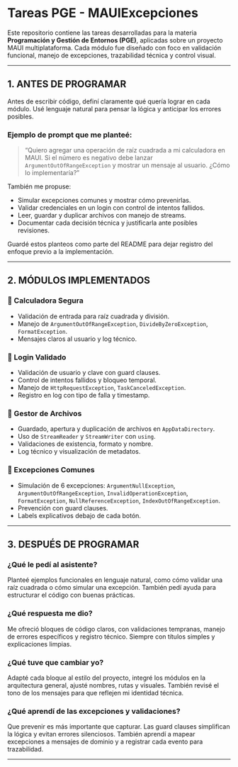 # Tareas PGE - MAUIExcepciones

Este repositorio contiene las tareas desarrolladas para la materia **Programación y Gestión de Entornos (PGE)**, aplicadas sobre un proyecto MAUI multiplataforma. Cada módulo fue diseñado con foco en validación funcional, manejo de excepciones, trazabilidad técnica y control visual.

---

## 1. ANTES DE PROGRAMAR

Antes de escribir código, definí claramente qué quería lograr en cada módulo. Usé lenguaje natural para pensar la lógica y anticipar los errores posibles.

### Ejemplo de prompt que me planteé:
> “Quiero agregar una operación de raíz cuadrada a mi calculadora en MAUI. Si el número es negativo debe lanzar `ArgumentOutOfRangeException` y mostrar un mensaje al usuario. ¿Cómo lo implementaría?”

También me propuse:
- Simular excepciones comunes y mostrar cómo prevenirlas.
- Validar credenciales en un login con control de intentos fallidos.
- Leer, guardar y duplicar archivos con manejo de streams.
- Documentar cada decisión técnica y justificarla ante posibles revisiones.

Guardé estos planteos como parte del README para dejar registro del enfoque previo a la implementación.

---

## 2. MÓDULOS IMPLEMENTADOS

### 📌 Calculadora Segura
- Validación de entrada para raíz cuadrada y división.
- Manejo de `ArgumentOutOfRangeException`, `DivideByZeroException`, `FormatException`.
- Mensajes claros al usuario y log técnico.

### 📌 Login Validado
- Validación de usuario y clave con guard clauses.
- Control de intentos fallidos y bloqueo temporal.
- Manejo de `HttpRequestException`, `TaskCanceledException`.
- Registro en log con tipo de falla y timestamp.

### 📌 Gestor de Archivos
- Guardado, apertura y duplicación de archivos en `AppDataDirectory`.
- Uso de `StreamReader` y `StreamWriter` con `using`.
- Validaciones de existencia, formato y nombre.
- Log técnico y visualización de metadatos.

### 📌 Excepciones Comunes
- Simulación de 6 excepciones: `ArgumentNullException`, `ArgumentOutOfRangeException`, `InvalidOperationException`, `FormatException`, `NullReferenceException`, `IndexOutOfRangeException`.
- Prevención con guard clauses.
- Labels explicativos debajo de cada botón.

---

## 3. DESPUÉS DE PROGRAMAR

### ¿Qué le pedí al asistente?
Planteé ejemplos funcionales en lenguaje natural, como cómo validar una raíz cuadrada o cómo simular una excepción. También pedí ayuda para estructurar el código con buenas prácticas.

### ¿Qué respuesta me dio?
Me ofreció bloques de código claros, con validaciones tempranas, manejo de errores específicos y registro técnico. Siempre con títulos simples y explicaciones limpias.

### ¿Qué tuve que cambiar yo?
Adapté cada bloque al estilo del proyecto, integré los módulos en la arquitectura general, ajusté nombres, rutas y visuales. También revisé el tono de los mensajes para que reflejen mi identidad técnica.

### ¿Qué aprendí de las excepciones y validaciones?
Que prevenir es más importante que capturar. Las guard clauses simplifican la lógica y evitan errores silenciosos. También aprendí a mapear excepciones a mensajes de dominio y a registrar cada evento para trazabilidad.

---
